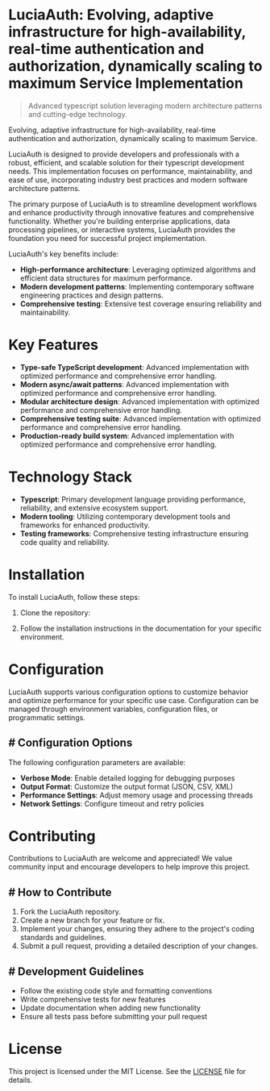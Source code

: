 <!-- fallback_LuciaAuth_20251026191625_42915 -->

# LuciaAuth: Evolving, adaptive infrastructure for high-availability, real-time authentication and authorization, dynamically scaling to maximum Service Implementation
> Advanced typescript solution leveraging modern architecture patterns and cutting-edge technology.

Evolving, adaptive infrastructure for high-availability, real-time authentication and authorization, dynamically scaling to maximum Service.

LuciaAuth is designed to provide developers and professionals with a robust, efficient, and scalable solution for their typescript development needs. This implementation focuses on performance, maintainability, and ease of use, incorporating industry best practices and modern software architecture patterns.

The primary purpose of LuciaAuth is to streamline development workflows and enhance productivity through innovative features and comprehensive functionality. Whether you're building enterprise applications, data processing pipelines, or interactive systems, LuciaAuth provides the foundation you need for successful project implementation.

LuciaAuth's key benefits include:

* **High-performance architecture**: Leveraging optimized algorithms and efficient data structures for maximum performance.
* **Modern development patterns**: Implementing contemporary software engineering practices and design patterns.
* **Comprehensive testing**: Extensive test coverage ensuring reliability and maintainability.

# Key Features

* **Type-safe TypeScript development**: Advanced implementation with optimized performance and comprehensive error handling.
* **Modern async/await patterns**: Advanced implementation with optimized performance and comprehensive error handling.
* **Modular architecture design**: Advanced implementation with optimized performance and comprehensive error handling.
* **Comprehensive testing suite**: Advanced implementation with optimized performance and comprehensive error handling.
* **Production-ready build system**: Advanced implementation with optimized performance and comprehensive error handling.

# Technology Stack

* **Typescript**: Primary development language providing performance, reliability, and extensive ecosystem support.
* **Modern tooling**: Utilizing contemporary development tools and frameworks for enhanced productivity.
* **Testing frameworks**: Comprehensive testing infrastructure ensuring code quality and reliability.

# Installation

To install LuciaAuth, follow these steps:

1. Clone the repository:


2. Follow the installation instructions in the documentation for your specific environment.

# Configuration

LuciaAuth supports various configuration options to customize behavior and optimize performance for your specific use case. Configuration can be managed through environment variables, configuration files, or programmatic settings.

## # Configuration Options

The following configuration parameters are available:

* **Verbose Mode**: Enable detailed logging for debugging purposes
* **Output Format**: Customize the output format (JSON, CSV, XML)
* **Performance Settings**: Adjust memory usage and processing threads
* **Network Settings**: Configure timeout and retry policies

# Contributing

Contributions to LuciaAuth are welcome and appreciated! We value community input and encourage developers to help improve this project.

## # How to Contribute

1. Fork the LuciaAuth repository.
2. Create a new branch for your feature or fix.
3. Implement your changes, ensuring they adhere to the project's coding standards and guidelines.
4. Submit a pull request, providing a detailed description of your changes.

## # Development Guidelines

* Follow the existing code style and formatting conventions
* Write comprehensive tests for new features
* Update documentation when adding new functionality
* Ensure all tests pass before submitting your pull request

# License

This project is licensed under the MIT License. See the [LICENSE](https://github.com/demaagro/LuciaAuth/blob/main/LICENSE) file for details.
